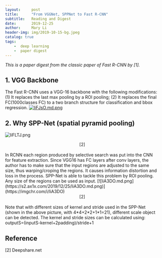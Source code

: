 ```yaml
---
layout:     post
title:      "From VGGNet, SPPNet to Fast R-CNN"
subtitle:   Reading and Digest
date:       2019-12-25
author:     Mary Li
header-img: img/2019-10-15-bg.jpeg
catalog: true
tags: 
    -  deep learning
    -  paper digest 
---
```


_This is a paper digest from the classic paper of Fast R-CNN by [1]._

## 1. VGG Backbone
The Fast R-CNN uses a VGG-16 backbone with the following modifications:
(1) It replaces the last max pooling by a ROI pooling;
(2) It replaces the final FC(1000classes FC) to a two branch structure for classification and bbox regression.
[![liFJsO.md.png](https://s2.ax1x.com/2019/12/25/liFJsO.md.png)](https://imgchr.com/i/liFJsO)
 
 ## 2. Why SPP-Net (spatial pyramid pooling)
 ![liFLTJ.png](https://s2.ax1x.com/2019/12/25/liFLTJ.png)
 <center> [2] </center>
 <br>
 In RCNN each region produced by selective search was put into the CNN for feature extraction. Since VGG16 has
 FC layers after conv layers, the author has to make sure that the input regions are adjusted to the same size, thus
 warping/croping the regions. It causes information distortion and loss in the process. SPP-Net is able to tackle this 
 problem by ROI pooling. Any size of the regions can be used as input.
 [![liA3DO.md.png](https://s2.ax1x.com/2019/12/25/liA3DO.md.png)](https://imgchr.com/i/liA3DO)
  <center> [2] </center>
 <br>
 Note that with different sizes of kernel and stride used in the SPP-Net (shown in the above picture, with 4*4+2*2+1*1=21),
 different scale object can be detected.  The kernel and stride sizes can be calculated using: outputS=(inputS-kernel+2padding)/stride+1  
  
  
 ## Reference
 [2] Deepshare.net
